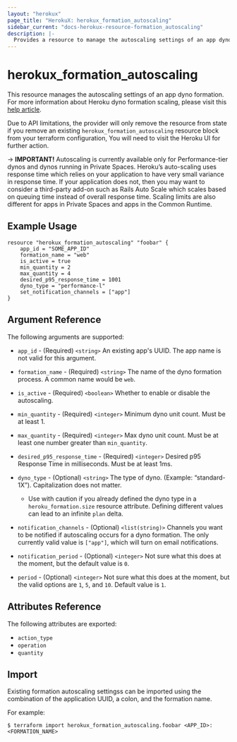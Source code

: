 ```yaml
---
layout: "herokux"
page_title: "HerokuX: herokux_formation_autoscaling"
sidebar_current: "docs-herokux-resource-formation_autoscaling"
description: |-
  Provides a resource to manage the autoscaling settings of an app dyno formation.
---
```


# herokux\_formation\_autoscaling

This resource manages the autoscaling settings of an app dyno formation.
For more information about Heroku dyno formation scaling, please visit this [help article](https://devcenter.heroku.com/articles/scaling#autoscaling).

Due to API limitations, the provider will only remove the resource from state
if you remove an existing `herokux_formation_autoscaling` resource block from your terraform configuration,
You will need to visit the Heroku UI for further action.

-> **IMPORTANT!**
Autoscaling is currently available only for Performance-tier dynos and dynos running in Private Spaces.
Heroku’s auto-scaling uses response time which relies on your application to have very small variance in response time.
If your application does not, then you may want to consider a third-party add-on such as Rails Auto Scale
which scales based on queuing time instead of overall response time. Scaling limits are also different for apps in Private Spaces
and apps in the Common Runtime.

## Example Usage

```hcl-terraform
resource "herokux_formation_autoscaling" "foobar" {
	app_id = "SOME_APP_ID"
	formation_name = "web"
	is_active = true
	min_quantity = 2
	max_quantity = 4
	desired_p95_response_time = 1001
	dyno_type = "performance-l"
	set_notification_channels = ["app"]
}
```

## Argument Reference

The following arguments are supported:

* `app_id` - (Required) `<string>` An existing app's UUID. The app name is not valid for this argument.

* `formation_name` - (Required) `<string>` The name of the dyno formation process. A common name would be `web`.

* `is_active` - (Required) `<boolean>` Whether to enable or disable the autoscaling.

* `min_quantity` - (Required) `<integer>` Minimum dyno unit count. Must be at least 1.

* `max_quantity` - (Required) `<integer>` Max dyno unit count. Must be at least one number greater than `min_quantity`.

* `desired_p95_response_time` - (Required) `<integer>` Desired p95 Response Time in milliseconds. Must be at least 1ms.

* `dyno_type` - (Optional) `<string>` The type of dyno. (Example: “standard-1X”). Capitalization does not matter.
    - Use with caution if you already defined the dyno type in a `heroku_formation.size` resource attribute.
    Defining different values can lead to an infinite `plan` delta.

* `notification_channels` - (Optional) `<list(string)>` Channels you want to be notified if autoscaling occurs
for a dyno formation. The only currently valid value is `["app"]`, which will turn on email notifications.

* `notification_period` - (Optional) `<integer>` Not sure what this does at the moment, but the default value is `0`.

* `period` - (Optional) `<integer>` Not sure what this does at the moment, but the valid options are `1`, `5`, and `10`.
Default value is `1`.

## Attributes Reference

The following attributes are exported:

* `action_type`
* `operation`
* `quantity`

## Import

Existing formation autoscaling settingss can be imported using the combination
of the application UUID, a colon, and the formation name.

For example:
```shell script
$ terraform import herokux_formation_autoscaling.foobar <APP_ID>:<FORMATION_NAME>
```